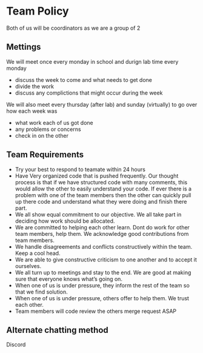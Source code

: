 # Team Policy

Both of us will be coordinators as we are a group of 2

## Mettings

We will meet once every monday in school and durign lab time every monday
- discuss the week to come and what needs to get done
- divide the work
- discuss any complictions that might occur during the week

We will also meet every thursday (after lab) and sunday (virtually) to go over how each week was
- what work each of us got done
- any problems or concerns
- check in on the other

## Team Requirements

- Try your best to respond to teamate within 24 hours
- Have Very organized code that is pushed frequently. Our thought process is that if we have structured code with  many comments, this would allow the other to easily understand your code. If ever there is a problem with one of the team members then the other can quickly pull up there code and understand what they were doing and finish there part.
- We all show equal commitment to our objective. We all take part in deciding how work should be allocated.
- We are committed to helping each other learn. Dont do work for other team members, help them. We acknowledge good contributions from team members.
- We handle disagreements and conflicts constructively within the team. Keep a cool head.
- We are able to give constructive criticism to one another and to accept it ourselves.
- We all turn up to meetings and stay to the end. We are good at making sure that everyone knows what’s going on.
- When one of us is under pressure, they inform the rest of the team so that we find solution.
- When one of us is under pressure, others offer to help them. We trust each other.
- Team members will code review the others merge request ASAP

## Alternate chatting method

Discord


